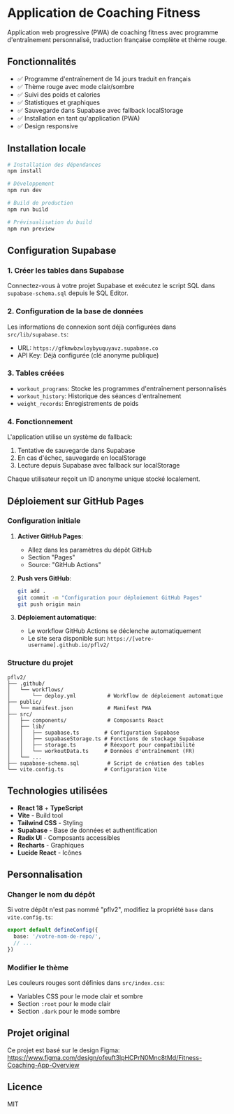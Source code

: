 # Application de Coaching Fitness

Application web progressive (PWA) de coaching fitness avec programme d'entraînement personnalisé, traduction française complète et thème rouge.

## Fonctionnalités

- ✅ Programme d'entraînement de 14 jours traduit en français
- ✅ Thème rouge avec mode clair/sombre
- ✅ Suivi des poids et calories
- ✅ Statistiques et graphiques
- ✅ Sauvegarde dans Supabase avec fallback localStorage
- ✅ Installation en tant qu'application (PWA)
- ✅ Design responsive

## Installation locale

```bash
# Installation des dépendances
npm install

# Développement
npm run dev

# Build de production
npm run build

# Prévisualisation du build
npm run preview
```

## Configuration Supabase

### 1. Créer les tables dans Supabase

Connectez-vous à votre projet Supabase et exécutez le script SQL dans `supabase-schema.sql` depuis le SQL Editor.

### 2. Configuration de la base de données

Les informations de connexion sont déjà configurées dans `src/lib/supabase.ts`:
- URL: `https://gfkmwbzwloybyuquyavz.supabase.co`
- API Key: Déjà configurée (clé anonyme publique)

### 3. Tables créées

- `workout_programs`: Stocke les programmes d'entraînement personnalisés
- `workout_history`: Historique des séances d'entraînement
- `weight_records`: Enregistrements de poids

### 4. Fonctionnement

L'application utilise un système de fallback:
1. Tentative de sauvegarde dans Supabase
2. En cas d'échec, sauvegarde en localStorage
3. Lecture depuis Supabase avec fallback sur localStorage

Chaque utilisateur reçoit un ID anonyme unique stocké localement.

## Déploiement sur GitHub Pages

### Configuration initiale

1. **Activer GitHub Pages**:
   - Allez dans les paramètres du dépôt GitHub
   - Section "Pages"
   - Source: "GitHub Actions"

2. **Push vers GitHub**:
   ```bash
   git add .
   git commit -m "Configuration pour déploiement GitHub Pages"
   git push origin main
   ```

3. **Déploiement automatique**:
   - Le workflow GitHub Actions se déclenche automatiquement
   - Le site sera disponible sur: `https://[votre-username].github.io/pflv2/`

### Structure du projet

```
pflv2/
├── .github/
│   └── workflows/
│       └── deploy.yml          # Workflow de déploiement automatique
├── public/
│   └── manifest.json           # Manifest PWA
├── src/
│   ├── components/             # Composants React
│   ├── lib/
│   │   ├── supabase.ts        # Configuration Supabase
│   │   ├── supabaseStorage.ts # Fonctions de stockage Supabase
│   │   ├── storage.ts         # Réexport pour compatibilité
│   │   └── workoutData.ts     # Données d'entraînement (FR)
│   └── ...
├── supabase-schema.sql         # Script de création des tables
└── vite.config.ts             # Configuration Vite
```

## Technologies utilisées

- **React 18** + **TypeScript**
- **Vite** - Build tool
- **Tailwind CSS** - Styling
- **Supabase** - Base de données et authentification
- **Radix UI** - Composants accessibles
- **Recharts** - Graphiques
- **Lucide React** - Icônes

## Personnalisation

### Changer le nom du dépôt

Si votre dépôt n'est pas nommé "pflv2", modifiez la propriété `base` dans `vite.config.ts`:

```typescript
export default defineConfig({
  base: '/votre-nom-de-repo/',
  // ...
})
```

### Modifier le thème

Les couleurs rouges sont définies dans `src/index.css`:
- Variables CSS pour le mode clair et sombre
- Section `:root` pour le mode clair
- Section `.dark` pour le mode sombre

## Projet original

Ce projet est basé sur le design Figma: https://www.figma.com/design/ofeuft3lpHCPrN0Mnc8tMd/Fitness-Coaching-App-Overview

## Licence

MIT